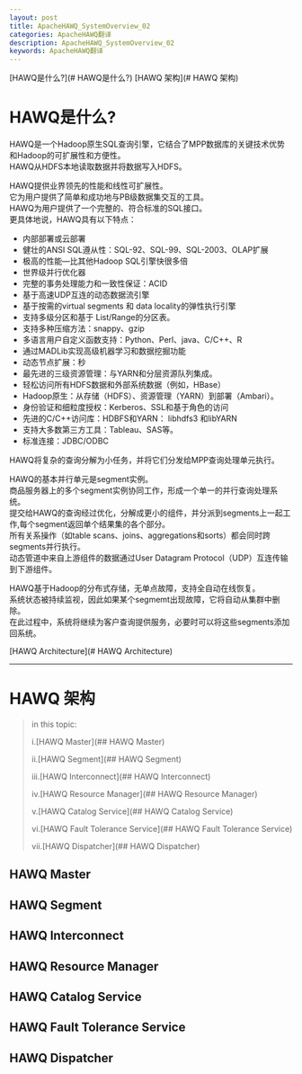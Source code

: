 ```yaml
---
layout: post
title: ApacheHAWQ_SystemOverview_02
categories: ApacheHAWQ翻译
description: ApacheHAWQ_SystemOverview_02
keywords: ApacheHAWQ翻译
---
```


[HAWQ是什么?](# HAWQ是什么?)
[HAWQ 架构](# HAWQ 架构)

# HAWQ是什么?

HAWQ是一个Hadoop原生SQL查询引擎，它结合了MPP数据库的关键技术优势和Hadoop的可扩展性和方便性。<br />HAWQ从HDFS本地读取数据并将数据写入HDFS。



HAWQ提供业界领先的性能和线性可扩展性。<br />它为用户提供了简单和成功地与PB级数据集交互的工具。<br />HAWQ为用户提供了一个完整的、符合标准的SQL接口。<br />更具体地说，HAWQ具有以下特点：<br />

- 内部部署或云部署
- 健壮的ANSI SQL遵从性：SQL-92、SQL-99、SQL-2003、OLAP扩展
- 极高的性能—比其他Hadoop SQL引擎快很多倍
- 世界级并行优化器
- 完整的事务处理能力和一致性保证：ACID
- 基于高速UDP互连的动态数据流引擎
- 基于按需的virtual segments 和 data locality的弹性执行引擎
- 支持多级分区和基于 List/Range的分区表。
- 支持多种压缩方法：snappy、gzip
- 多语言用户自定义函数支持：Python、Perl、java、C/C++、R
- 通过MADLib实现高级机器学习和数据挖掘功能
- 动态节点扩展：秒
- 最先进的三级资源管理：与YARN和分层资源队列集成。
- 轻松访问所有HDFS数据和外部系统数据（例如，HBase）
- Hadoop原生：从存储（HDFS）、资源管理（YARN）到部署（Ambari）。
- 身份验证和细粒度授权：Kerberos、SSL和基于角色的访问
- 先进的C/C++访问库：HDBFS和YARN： libhdfs3 和libYARN
- 支持大多数第三方工具：Tableau、SAS等。
- 标准连接：JDBC/ODBC

HAWQ将复杂的查询分解为小任务，并将它们分发给MPP查询处理单元执行。



HAWQ的基本并行单元是segment实例。<br />商品服务器上的多个segment实例协同工作，形成一个单一的并行查询处理系统。<br />提交给HAWQ的查询经过优化，分解成更小的组件，并分派到segments上一起工作,每个segment返回单个结果集的各个部分。<br />所有关系操作（如table scans、joins、aggregations和sorts）都会同时跨segments并行执行。<br />动态管道中来自上游组件的数据通过User Datagram Protocol（UDP）互连传输到下游组件。



HAWQ基于Hadoop的分布式存储，无单点故障，支持全自动在线恢复。<br />系统状态被持续监视，因此如果某个segmemt出现故障，它将自动从集群中删除。<br />在此过程中，系统将继续为客户查询提供服务，必要时可以将这些segments添加回系统。

[HAWQ Architecture](# HAWQ Architecture)





--------------------------------


# HAWQ 架构

> in this topic:
>
> i.[HAWQ Master](## HAWQ Master)
>
> ii.[HAWQ Segment](## HAWQ Segment)
>
> iii.[HAWQ Interconnect](## HAWQ Interconnect)
>
> iv.[HAWQ Resource Manager](## HAWQ Resource Manager)
>
> v.[HAWQ Catalog Service](## HAWQ Catalog Service)
>
> vi.[HAWQ Fault Tolerance Service](## HAWQ Fault Tolerance Service)
>
> vii.[HAWQ Dispatcher](## HAWQ Dispatcher)
> 

## HAWQ Master



## HAWQ Segment



## HAWQ Interconnect



## HAWQ Resource Manager



## HAWQ Catalog Service



## HAWQ Fault Tolerance Service



## HAWQ Dispatcher
